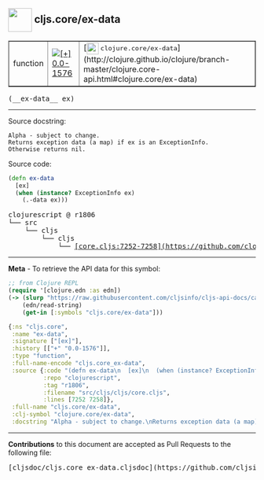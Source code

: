 ## <img width="48px" valign="middle" src="http://i.imgur.com/Hi20huC.png"> cljs.core/ex-data

 <table border="1">
<tr>

<td>function</td>
<td><a href="https://github.com/cljsinfo/cljs-api-docs/tree/0.0-1576"><img valign="middle" alt="[+] 0.0-1576" src="https://img.shields.io/badge/+-0.0--1576-lightgrey.svg"></a> </td>
<td>
[<img height="24px" valign="middle" src="http://i.imgur.com/1GjPKvB.png"> <samp>clojure.core/ex-data</samp>](http://clojure.github.io/clojure/branch-master/clojure.core-api.html#clojure.core/ex-data)
</td>
</tr>
</table>

 <samp>
(__ex-data__ ex)<br>
</samp>

---




Source docstring:

```
Alpha - subject to change.
Returns exception data (a map) if ex is an ExceptionInfo.
Otherwise returns nil.
```

Source code:

```clj
(defn ex-data
  [ex]
  (when (instance? ExceptionInfo ex)
    (.-data ex)))
```

 <pre>
clojurescript @ r1806
└── src
    └── cljs
        └── cljs
            └── <ins>[core.cljs:7252-7258](https://github.com/clojure/clojurescript/blob/r1806/src/cljs/cljs/core.cljs#L7252-L7258)</ins>
</pre>


---

__Meta__ - To retrieve the API data for this symbol:

```clj
;; from Clojure REPL
(require '[clojure.edn :as edn])
(-> (slurp "https://raw.githubusercontent.com/cljsinfo/cljs-api-docs/catalog/cljs-api.edn")
    (edn/read-string)
    (get-in [:symbols "cljs.core/ex-data"]))
```

```clj
{:ns "cljs.core",
 :name "ex-data",
 :signature ["[ex]"],
 :history [["+" "0.0-1576"]],
 :type "function",
 :full-name-encode "cljs.core_ex-data",
 :source {:code "(defn ex-data\n  [ex]\n  (when (instance? ExceptionInfo ex)\n    (.-data ex)))",
          :repo "clojurescript",
          :tag "r1806",
          :filename "src/cljs/cljs/core.cljs",
          :lines [7252 7258]},
 :full-name "cljs.core/ex-data",
 :clj-symbol "clojure.core/ex-data",
 :docstring "Alpha - subject to change.\nReturns exception data (a map) if ex is an ExceptionInfo.\nOtherwise returns nil."}

```

---

__Contributions__ to this document are accepted as Pull Requests to the following file:

 <pre>
[cljsdoc/cljs.core_ex-data.cljsdoc](https://github.com/cljsinfo/cljs-api-docs/blob/master/cljsdoc/cljs.core_ex-data.cljsdoc)
</pre>

